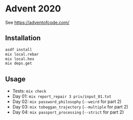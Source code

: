 # Advent 2020

See https://adventofcode.com/

## Installation

```sh
asdf install
mix local.rebar
mix local.hex
mix deps.get
```

## Usage

- Tests: `mix check`
- Day 01: `mix report_repair 3 priv/input_01.txt`
- Day 02: `mix password_philosophy` (`--weird` for part 2)
- Day 03: `mix toboggan_trajectory` (`--multiple` for part 2)
- Day 04: `mix passport_processing` (`--strict` for part 2)
